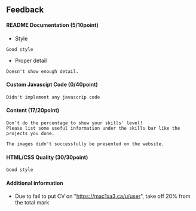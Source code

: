 ## Feedback
#### README Documentation (5/10point)
*  Style
```
Good style
```  
*  Proper detail
```
Doesn't show enough detail.
```
#### Custom Javascipt Code (0/40point)
```
Didn't implement any javascrip code
```
#### Content (17/20point)
```
Don't do the percentage to show your skills' level!
Please list some useful information under the skills bar like the projects you done.

The images didn't successfully be presented on the website.
```
#### HTML/CSS Quality (30/30point)
```
Good style
```
#### Additional information
* Due to fail to put CV on "https://mac1xa3.ca/u/user", take off 20% from the total mark
